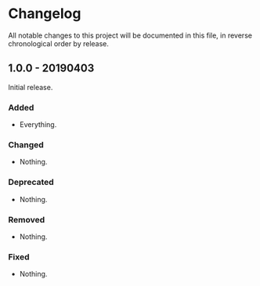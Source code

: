 # Changelog

All notable changes to this project will be documented in this file, in reverse chronological order by release.

## 1.0.0 - 20190403

Initial release.

### Added

- Everything.

### Changed

- Nothing.

### Deprecated

- Nothing.

### Removed

- Nothing.

### Fixed

- Nothing.
